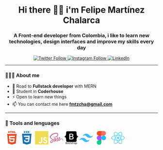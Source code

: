 <div id="header" align="center">
    <h1>Hi there 👋🏾 i'm Felipe Martínez Chalarca</h1>
    <h3>
        A Front-end developer from Colombia, i like to learn new technologies, design interfaces and improve my skills every day
    </h3>
</div>
<div id="badges" align="center">
    <a href="https://twitter.com/FChalarca__" target="_blank">
        <img alt="Twitter Follow" src="https://img.shields.io/twitter/follow/FChalarca_?color=006494&label=Twitter&logo=Twitter&style=for-the-badge">
    </a>
    <a href="https://www.instagram.com/chalarca.felipe/" target="_blank">
        <img alt="Instagram Follow" src="https://img.shields.io/static/v1?label=Instagram&message=%20&color=6A0136&style=for-the-badge&logo=Instagram">
    </a>
     <a href="https://www.linkedin.com/in/felipechalarca/" target="_blank">
        <img alt="LinkedIn" src="https://img.shields.io/static/v1?label=LinkedIn&message=%20&color=026C7C&style=for-the-badge&logo=Linkedin">
    </a>
</div>

---

### 🙍🏾‍♂️ About me
- 🔭 Road to **Fullstack developer** with MERN
- 🌱 Student in **Coderhouse**
- ⚡ Open to learn new things
- 📫 You can contact me here **fmtzcha@gmail.com** 
 
 ---
 
<div id="tools" align="left">
    <h3> 🧰 Tools and lenguages </h3>
    <img src="https://github.com/devicons/devicon/blob/master/icons/html5/html5-plain-wordmark.svg" alt="HTML5" title="HTML5" height="45" width="45" />
    <img src="https://github.com/devicons/devicon/blob/master/icons/css3/css3-plain-wordmark.svg" alt="CSS" title="CSS" heigth="45" width="45" />
    <img src="https://github.com/devicons/devicon/blob/master/icons/javascript/javascript-plain.svg" alt="JavaScript" title="JavaScript" heigth="45" width="45" />
    <img src="https://github.com/devicons/devicon/blob/master/icons/sass/sass-original.svg" alt="SASS" title="SASS" heigth="45" width="45" />
    <img src="https://github.com/devicons/devicon/blob/master/icons/bootstrap/bootstrap-plain-wordmark.svg" alt="Bootstrap" title="Bootstrap" heigth="45" width="45" />
    <img src="https://github.com/devicons/devicon/blob/master/icons/tailwindcss/tailwindcss-plain.svg" alt="Tailwind" title="Tailwind" heigth="45" width="45" />
    <img src="https://github.com/devicons/devicon/blob/master/icons/figma/figma-original.svg" alt="Figma" title="Figma" heigth="45" width="45" />
    <img src="" alt="" title="" heigth="45" width="45" />
    <img src="" alt="" title="" heigth="45" width="45" />
    <img src="https://github.com/devicons/devicon/blob/master/icons/react/react-original.svg" alt="React_JS" title="React" heigth="45" width="45" />
</div>

<!-- 
Here are some ideas to get you started:

- 🔭 I’m currently working on ...
- 🌱 I’m currently learning ...
- 👯 I’m looking to collaborate on ...
- 🤔 I’m looking for help with ...
- 💬 Ask me about ...
- 📫 How to reach me: ...
- 😄 Pronouns: ...
- ⚡ Fun fact: ...
-->
